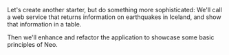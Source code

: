Let's create another starter, but do something more sophisticated: We'll call
a web service that returns information on earthquakes in Iceland, and show 
that information in a table.

Then we'll enhance and refactor the application to showcase some basic principles of Neo.

